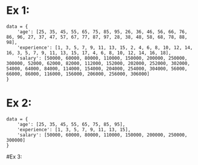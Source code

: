 # Ex 1:
    data = {
        'age': [25, 35, 45, 55, 65, 75, 85, 95, 26, 36, 46, 56, 66, 76, 86, 96, 27, 37, 47, 57, 67, 77, 87, 97, 28, 38, 48, 58, 68, 78, 88, 98],
        'experience': [1, 3, 5, 7, 9, 11, 13, 15, 2, 4, 6, 8, 10, 12, 14, 16, 3, 5, 7, 9, 11, 13, 15, 17, 4, 6, 8, 10, 12, 14, 16, 18],
        'salary': [50000, 60000, 80000, 110000, 150000, 200000, 250000, 300000, 52000, 62000, 82000, 112000, 152000, 202000, 252000, 302000, 54000, 64000, 84000, 114000, 154000, 204000, 254000, 304000, 56000, 66000, 86000, 116000, 156000, 206000, 256000, 306000]
    }


# Ex 2:
    data = {
        'age': [25, 35, 45, 55, 65, 75, 85, 95],
        'experience': [1, 3, 5, 7, 9, 11, 13, 15],
        'salary': [50000, 60000, 80000, 110000, 150000, 200000, 250000, 300000]
    }

#Ex 3:
